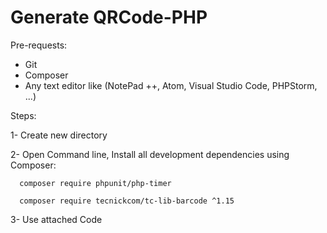 # Generate QRCode-PHP

Pre-requests:

- Git
- Composer
- Any text editor like (NotePad ++, Atom, Visual Studio Code, PHPStorm, ...)

Steps:

1- Create new directory

2- Open Command line, Install all development dependencies using Composer:

      composer require phpunit/php-timer
   
      composer require tecnickcom/tc-lib-barcode ^1.15

3- Use attached Code
